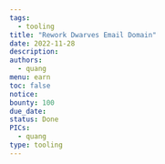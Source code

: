 ```yaml
---
tags:
  - tooling
title: "Rework Dwarves Email Domain"
date: 2022-11-28
description:
authors:
  - quang
menu: earn
toc: false
notice:
bounty: 100
due_date:
status: Done
PICs:
  - quang
type: tooling
---
```

